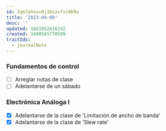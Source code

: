 ```yaml
---
id: 2qn7yhxsv8j1bszsfxi0b9z
title: '2023-04-08'
desc: ''
updated: 1681062416242
created: 1680565770509
traitIds:
  - journalNote
---
```


### Fundamentos de control
- [ ] Arreglar notas de clase
- [ ] Adelantarse de un sábado

### Electrónica Análoga I
- [X] Adelantarse de la clase de 'Limitación de ancho de banda'
- [X] Adelantarse de la clase de 'Slew rate'
